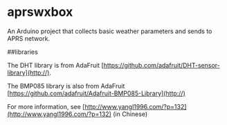 aprswxbox
=========

An Arduino project that collects basic weather parameters and sends to APRS network.

##libraries

The DHT library is from AdaFruit [https://github.com/adafruit/DHT-sensor-library](http://).

The BMP085 library is also from AdaFruit [https://github.com/adafruit/Adafruit-BMP085-Library](http://)

For more information, see [http://www.yangl1996.com/?p=132](http://www.yangl1996.com/?p=132) (in Chinese)
